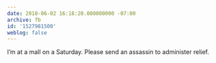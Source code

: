 ```yaml
---
date: 2018-06-02 16:18:20.000000000 -07:00
archive: fb
id: '1527981500'
weblog: false
---
```


I’m at a mall on a Saturday. Please send an assassin to administer relief.
